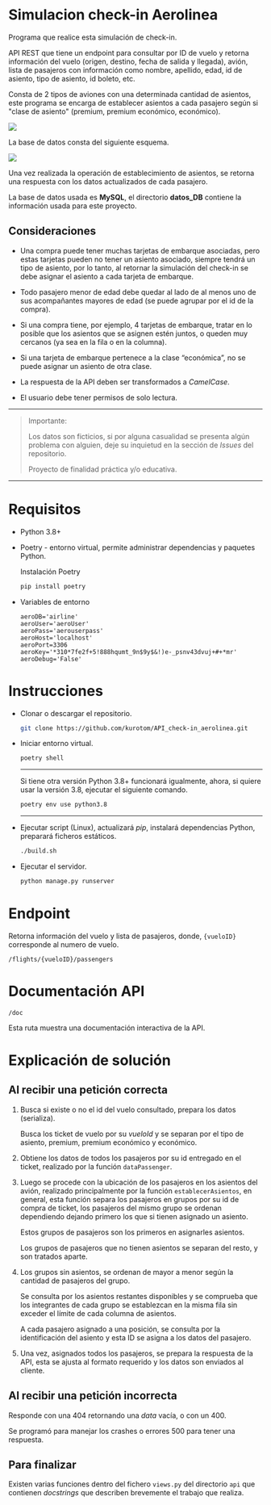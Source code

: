 # Simulacion check-in Aerolinea

Programa que realice esta simulación de check-in.

API REST que tiene un endpoint para consultar por ID de vuelo y retorna información del vuelo (origen, destino, fecha de salida y llegada), avión, lista de pasajeros con información como nombre, apellido, edad, id de asiento, tipo de asiento, id boleto, etc.

Consta de 2 tipos de aviones con una determinada cantidad de asientos, este programa se encarga de establecer asientos a cada pasajero según si "clase de asiento" (premium, premium económico, económico).

![](asiento_aviones.png)

La base de datos consta del siguiente esquema.

![](diagrama.png)

Una vez realizada la operación de establecimiento de asientos, se retorna una respuesta con los datos actualizados de cada pasajero.

La base de datos usada es **MySQL**, el directorio **datos_DB** contiene la información usada para este proyecto.


## Consideraciones

* Una compra puede tener muchas tarjetas de embarque asociadas, pero estas tarjetas pueden no tener un asiento asociado, siempre tendrá un tipo de asiento, por lo tanto, al retornar la simulación del check-in se debe asignar el asiento a cada tarjeta de embarque.

* Todo pasajero menor de edad debe quedar al lado de al menos uno de sus acompañantes mayores de edad (se puede agrupar por el id de la compra).

* Si una compra tiene, por ejemplo, 4 tarjetas de embarque, tratar en lo posible que los asientos que se asignen estén juntos, o queden muy cercanos (ya sea en la fila o en la columna).

* Si una tarjeta de embarque pertenece a la clase “económica”, no se puede asignar un asiento de otra clase.

* La respuesta de la API deben ser transformados a *CamelCase*.

* El usuario debe tener permisos de solo lectura.


---

>
> Importante:
>
> Los datos son ficticios, si por alguna casualidad se presenta algún problema con alguien, deje su inquietud en la sección de *Issues* del repositorio.
>
> Proyecto de finalidad práctica y/o educativa.
>

---

# Requisitos

* Python 3.8+

* Poetry - entorno virtual, permite administrar dependencias y paquetes Python.

  Instalación Poetry

  ```python
  pip install poetry
  ```

* Variables de entorno

  ```  
  aeroDB='airline'
  aeroUser='aeroUser'
  aeroPass='aerouserpass'
  aeroHost='localhost'
  aeroPort=3306
  aeroKey='*310*7fe2f+5!888hqumt_9n$9y$&!)e-_psnv43dvuj+#+*mr'
  aeroDebug='False'
  ```


# Instrucciones

* Clonar o descargar el repositorio.

  ```bash
  git clone https://github.com/kurotom/API_check-in_aerolinea.git
  ```

* Iniciar entorno virtual.

  ```bash
  poetry shell
  ```

  ---

  Si tiene otra versión Python 3.8+ funcionará igualmente, ahora, si quiere usar la versión 3.8, ejecutar el siguiente comando.

  ```bash
  poetry env use python3.8
  ```

  ---


* Ejecutar script (Linux), actualizará *pip*, instalará dependencias Python, preparará ficheros estáticos.

  ```bash
  ./build.sh
  ```

* Ejecutar el servidor.

  ```bash
  python manage.py runserver
  ```


# Endpoint

Retorna información del vuelo y lista de pasajeros, donde, `{vueloID}` corresponde al numero de vuelo.

```
/flights/{vueloID}/passengers
```

# Documentación API

```
/doc
```

Esta ruta muestra una documentación interactiva de la API.


# Explicación de solución

## Al recibir una petición correcta

1. Busca si existe o no el id del vuelo consultado, prepara los datos (serializa).

   Busca los ticket de vuelo por su *vueloId* y se separan por el tipo de asiento, premium, premium económico y económico.

2. Obtiene los datos de todos los pasajeros por su id entregado en el ticket, realizado por la función `dataPassenger`.

3. Luego se procede con la ubicación de los pasajeros en los asientos del avión, realizado principalmente por la función `establecerAsientos`, en general, esta función separa los pasajeros en grupos por su id de compra de ticket, los pasajeros del mismo grupo se ordenan dependiendo dejando primero los que si tienen asignado un asiento.

   Estos grupos de pasajeros son los primeros en asignarles asientos.

   Los grupos de pasajeros que no tienen asientos se separan del resto, y son tratados aparte.

4. Los grupos sin asientos, se ordenan de mayor a menor según la cantidad de pasajeros del grupo.

   Se consulta por los asientos restantes disponibles y se comprueba que los integrantes de cada grupo se establezcan en la misma fila sin exceder el límite de cada columna de asientos.

   A cada pasajero asignado a una posición, se consulta por la identificación del asiento y esta ID se asigna a los datos del pasajero.

5. Una vez, asignados todos los pasajeros, se prepara la respuesta de la API, esta se ajusta al formato requerido y los datos son enviados al cliente.


## Al recibir una petición incorrecta

Responde con una 404 retornando una *data* vacía, o con un 400.

Se programó para manejar los crashes o errores 500 para tener una respuesta.


## Para finalizar

Existen varias funciones dentro del fichero `views.py` del directorio `api` que contienen *docstrings* que describen brevemente el trabajo que realiza.
